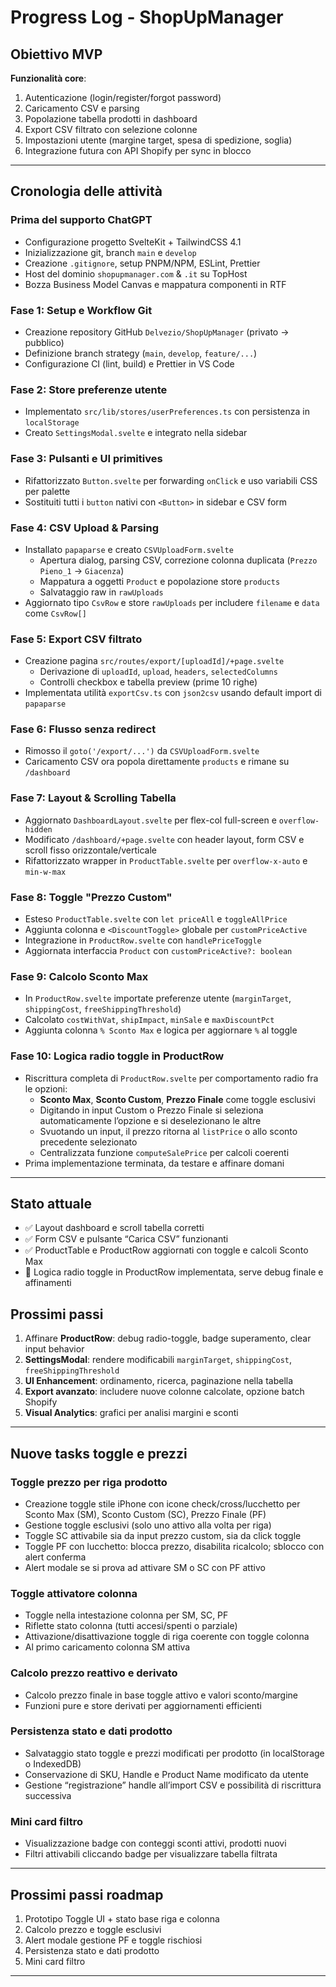 # Progress Log - ShopUpManager

## Obiettivo MVP

**Funzionalità core**:

1. Autenticazione (login/register/forgot password)
2. Caricamento CSV e parsing
3. Popolazione tabella prodotti in dashboard
4. Export CSV filtrato con selezione colonne
5. Impostazioni utente (margine target, spesa di spedizione, soglia)
6. Integrazione futura con API Shopify per sync in blocco

---

## Cronologia delle attività

### Prima del supporto ChatGPT

- Configurazione progetto SvelteKit + TailwindCSS 4.1
- Inizializzazione git, branch `main` e `develop`
- Creazione `.gitignore`, setup PNPM/NPM, ESLint, Prettier
- Host del dominio `shopupmanager.com` & `.it` su TopHost
- Bozza Business Model Canvas e mappatura componenti in RTF

### Fase 1: Setup e Workflow Git

- Creazione repository GitHub `Delvezio/ShopUpManager` (privato → pubblico)
- Definizione branch strategy (`main`, `develop`, `feature/...`)
- Configurazione CI (lint, build) e Prettier in VS Code

### Fase 2: Store preferenze utente

- Implementato `src/lib/stores/userPreferences.ts` con persistenza in `localStorage`
- Creato `SettingsModal.svelte` e integrato nella sidebar

### Fase 3: Pulsanti e UI primitives

- Rifattorizzato `Button.svelte` per forwarding `onClick` e uso variabili CSS per palette
- Sostituiti tutti i `button` nativi con `<Button>` in sidebar e CSV form

### Fase 4: CSV Upload & Parsing

- Installato `papaparse` e creato `CSVUploadForm.svelte`
  - Apertura dialog, parsing CSV, correzione colonna duplicata (`Prezzo Pieno_1` → `Giacenza`)
  - Mappatura a oggetti `Product` e popolazione store `products`
  - Salvataggio raw in `rawUploads`
- Aggiornato tipo `CsvRow` e store `rawUploads` per includere `filename` e `data` come `CsvRow[]`

### Fase 5: Export CSV filtrato

- Creazione pagina `src/routes/export/[uploadId]/+page.svelte`
  - Derivazione di `uploadId`, `upload`, `headers`, `selectedColumns`
  - Controlli checkbox e tabella preview (prime 10 righe)
- Implementata utilità `exportCsv.ts` con `json2csv` usando default import di `papaparse`

### Fase 6: Flusso senza redirect

- Rimosso il `goto('/export/...')` da `CSVUploadForm.svelte`
- Caricamento CSV ora popola direttamente `products` e rimane su `/dashboard`

### Fase 7: Layout & Scrolling Tabella

- Aggiornato `DashboardLayout.svelte` per flex-col full-screen e `overflow-hidden`
- Modificato `/dashboard/+page.svelte` con header layout, form CSV e scroll fisso orizzontale/verticale
- Rifattorizzato wrapper in `ProductTable.svelte` per `overflow-x-auto` e `min-w-max`

### Fase 8: Toggle "Prezzo Custom"

- Esteso `ProductTable.svelte` con `let priceAll` e `toggleAllPrice`
- Aggiunta colonna e `<DiscountToggle>` globale per `customPriceActive`
- Integrazione in `ProductRow.svelte` con `handlePriceToggle`
- Aggiornata interfaccia `Product` con `customPriceActive?: boolean`

### Fase 9: Calcolo Sconto Max

- In `ProductRow.svelte` importate preferenze utente (`marginTarget`, `shippingCost`, `freeShippingThreshold`)
- Calcolato `costWithVat`, `shipImpact`, `minSale` e `maxDiscountPct`
- Aggiunta colonna `% Sconto Max` e logica per aggiornare `%` al toggle

### Fase 10: Logica radio toggle in ProductRow

- Riscrittura completa di `ProductRow.svelte` per comportamento radio fra le opzioni:
  - **Sconto Max**, **Sconto Custom**, **Prezzo Finale** come toggle esclusivi
  - Digitando in input Custom o Prezzo Finale si seleziona automaticamente l’opzione e si deselezionano le altre
  - Svuotando un input, il prezzo ritorna al `listPrice` o allo sconto precedente selezionato
  - Centralizzata funzione `computeSalePrice` per calcoli coerenti
- Prima implementazione terminata, da testare e affinare domani

---

## Stato attuale

- ✅ Layout dashboard e scroll tabella corretti
- ✅ Form CSV e pulsante “Carica CSV” funzionanti
- ✅ ProductTable e ProductRow aggiornati con toggle e calcoli Sconto Max
- 🔄 Logica radio toggle in ProductRow implementata, serve debug finale e affinamenti

## Prossimi passi

1. Affinare **ProductRow**: debug radio-toggle, badge superamento, clear input behavior
2. **SettingsModal**: rendere modificabili `marginTarget`, `shippingCost`, `freeShippingThreshold`
3. **UI Enhancement**: ordinamento, ricerca, paginazione nella tabella
4. **Export avanzato**: includere nuove colonne calcolate, opzione batch Shopify
5. **Visual Analytics**: grafici per analisi margini e sconti

---

## Nuove tasks toggle e prezzi

### Toggle prezzo per riga prodotto

- Creazione toggle stile iPhone con icone check/cross/lucchetto per Sconto Max (SM), Sconto Custom (SC), Prezzo Finale (PF)
- Gestione toggle esclusivi (solo uno attivo alla volta per riga)
- Toggle SC attivabile sia da input prezzo custom, sia da click toggle
- Toggle PF con lucchetto: blocca prezzo, disabilita ricalcolo; sblocco con alert conferma
- Alert modale se si prova ad attivare SM o SC con PF attivo

### Toggle attivatore colonna

- Toggle nella intestazione colonna per SM, SC, PF
- Riflette stato colonna (tutti accesi/spenti o parziale)
- Attivazione/disattivazione toggle di riga coerente con toggle colonna
- Al primo caricamento colonna SM attiva

### Calcolo prezzo reattivo e derivato

- Calcolo prezzo finale in base toggle attivo e valori sconto/margine
- Funzioni pure e store derivati per aggiornamenti efficienti

### Persistenza stato e dati prodotto

- Salvataggio stato toggle e prezzi modificati per prodotto (in localStorage o IndexedDB)
- Conservazione di SKU, Handle e Product Name modificato da utente
- Gestione “registrazione” handle all’import CSV e possibilità di riscrittura successiva

### Mini card filtro

- Visualizzazione badge con conteggi sconti attivi, prodotti nuovi
- Filtri attivabili cliccando badge per visualizzare tabella filtrata

---

## Prossimi passi roadmap

1. Prototipo Toggle UI + stato base riga e colonna
2. Calcolo prezzo e toggle esclusivi
3. Alert modale gestione PF e toggle rischiosi
4. Persistenza stato e dati prodotto
5. Mini card filtro

---
